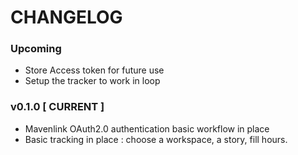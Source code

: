 # CHANGELOG

### Upcoming
- Store Access token for future use
- Setup the tracker to work in loop

### v0.1.0 [ CURRENT ]
- Mavenlink OAuth2.0 authentication basic workflow in place
- Basic tracking in place : choose a workspace, a story, fill hours.
